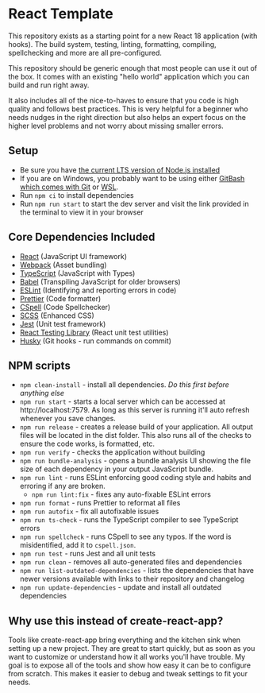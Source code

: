# React Template

This repository exists as a starting point for a new React 18 application (with hooks). The build system, testing, linting, formatting, compiling, spellchecking and more are all pre-configured.

This repository should be generic enough that most people can use it out of the box. It comes with an existing "hello world" application which you can build and run right away.

It also includes all of the nice-to-haves to ensure that you code is high quality and follows best practices. This is very helpful for a beginner who needs nudges in the right direction but also helps an expert focus on the higher level problems and not worry about missing smaller errors.

## Setup

- Be sure you have [the current LTS version of Node.js installed](https://nodejs.org/)
- If you are on Windows, you probably want to be using either [GitBash which comes with Git](https://git-scm.com/download/win) or [WSL](https://docs.microsoft.com/en-us/windows/wsl/install).
- Run `npm ci` to install dependencies
- Run `npm run start` to start the dev server and visit the link provided in the terminal to view it in your browser

## Core Dependencies Included

- [React](https://react.dev/learn) (JavaScript UI framework)
- [Webpack](https://webpack.js.org/) (Asset bundling)
- [TypeScript](https://www.typescriptlang.org/docs/handbook/intro.html) (JavaScript with Types)
- [Babel](https://babeljs.io/docs/en/) (Transpiling JavaScript for older browsers)
- [ESLint](https://eslint.org/) (Identifying and reporting errors in code)
- [Prettier](https://prettier.io/docs/en/index.html) (Code formatter)
- [CSpell](https://github.com/streetsidesoftware/cspell) (Code Spellchecker)
- [SCSS](https://sass-lang.com/guide) (Enhanced CSS)
- [Jest](https://jestjs.io/docs/en/getting-started) (Unit test framework)
- [React Testing Library](https://testing-library.com/docs/react-testing-library/intro) (React unit test utilities)
- [Husky](https://typicode.github.io/husky) (Git hooks - run commands on commit)

## NPM scripts

- `npm clean-install` - install all dependencies. _Do this first before anything else_
- `npm run start` - starts a local server which can be accessed at http://localhost:7579. As long as this server is running it'll auto refresh whenever you save changes.
- `npm run release` - creates a release build of your application. All output files will be located in the dist folder. This also runs all of the checks to ensure the code works, is formatted, etc.
- `npm run verify` - checks the application without building
- `npm run bundle-analysis` - opens a bundle analysis UI showing the file size of each dependency in your output JavaScript bundle.
- `npm run lint` - runs ESLint enforcing good coding style and habits and erroring if any are broken.
  - `npm run lint:fix` - fixes any auto-fixable ESLint errors
- `npm run format` - runs Prettier to reformat all files
- `npm run autofix` - fix all autofixable issues
- `npm run ts-check` - runs the TypeScript compiler to see TypeScript errors
- `npm run spellcheck` - runs CSpell to see any typos. If the word is misidentified, add it to `cspell.json`.
- `npm run test` - runs Jest and all unit tests
- `npm run clean` - removes all auto-generated files and dependencies
- `npm run list-outdated-dependencies` - lists the dependencies that have newer versions available with links to their repository and changelog
- `npm run update-dependencies` - update and install all outdated dependencies

## Why use this instead of create-react-app?

Tools like create-react-app bring everything and the kitchen sink when setting up a new project. They are great to start quickly, but as soon as you want to customize or understand how it all works you'll have trouble. My goal is to expose all of the tools and show how easy it can be to configure from scratch. This makes it easier to debug and tweak settings to fit your needs.
